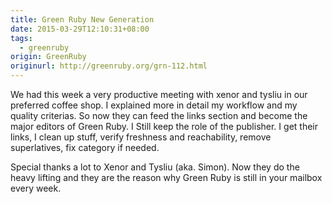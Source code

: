 ```yaml
---
title: Green Ruby New Generation
date: 2015-03-29T12:10:31+08:00
tags:
  - greenruby
origin: GreenRuby
originurl: http://greenruby.org/grn-112.html
---
```

We had this week a very productive meeting with xenor and tysliu in our
preferred coffee shop. I explained more in detail my workflow and my quality
criterias. So now they can feed the links section and become the major editors
of Green Ruby. I Still keep the role of the publisher. I get their links, I
clean up stuff, verify freshness and reachability, remove superlatives, fix
category if needed.

Special thanks a lot to Xenor and Tysliu (aka. Simon). Now they do the heavy
lifting and they are the reason why Green Ruby is still in your mailbox every
week.
